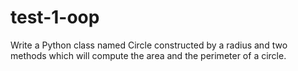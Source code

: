 # test-1-oop
Write a Python class named Circle constructed by a radius and two methods which will compute the area and the perimeter of a circle.
